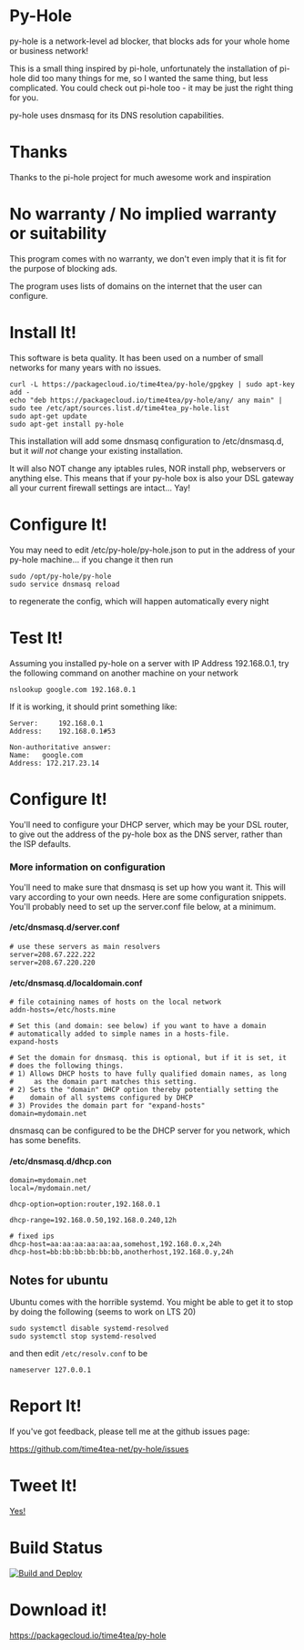 # Py-Hole

py-hole is a network-level ad blocker, that blocks ads for your whole home or business network!

This is a small thing inspired by pi-hole, unfortunately the installation
of pi-hole did too many things for me, so I wanted the same thing, but less
complicated. You could check out pi-hole too - it may be just the right thing for you.

py-hole uses dnsmasq for its DNS resolution capabilities.

# Thanks

Thanks to the pi-hole project for much awesome work and inspiration

# No warranty / No implied warranty or suitability

This program comes with no warranty, we don't even imply that it is fit for the purpose of blocking ads.

The program uses lists of domains on the internet that the user can configure.

# Install It!

This software is beta quality. It has been used on a number of small networks for many years with no issues. 

```
curl -L https://packagecloud.io/time4tea/py-hole/gpgkey | sudo apt-key add -
echo "deb https://packagecloud.io/time4tea/py-hole/any/ any main" | sudo tee /etc/apt/sources.list.d/time4tea_py-hole.list
sudo apt-get update
sudo apt-get install py-hole
```

This installation will add some dnsmasq configuration to /etc/dnsmasq.d, but it *will not* change
your existing installation. 

It will also NOT change any iptables rules, NOR install php, webservers or anything else. This means
that if your py-hole box is also your DSL gateway all your current firewall settings are intact... Yay!

# Configure It!

You may need to edit /etc/py-hole/py-hole.json to put in the address of your py-hole machine... if you change it then
run

```
sudo /opt/py-hole/py-hole
sudo service dnsmasq reload
```

to regenerate the config, which will happen automatically every night

# Test It!

Assuming you installed py-hole on a server with IP Address 192.168.0.1, try the following command on another 
machine on your network

```
nslookup google.com 192.168.0.1
```

If it is working, it should print something like:

```
Server:		192.168.0.1
Address:	192.168.0.1#53

Non-authoritative answer:
Name:	google.com
Address: 172.217.23.14
```

# Configure It!

You'll need to configure your DHCP server, which may be your DSL router, to give out the address of the py-hole
box as the DNS server, rather than the ISP defaults.

### More information on configuration

You'll need to make sure that dnsmasq is set up how you want it. This will vary according to your own needs. Here are 
some configuration snippets. You'll probably need to set up the server.conf file below, at a minimum.

#### /etc/dnsmasq.d/server.conf
```text
# use these servers as main resolvers
server=208.67.222.222
server=208.67.220.220
```

#### /etc/dnsmasq.d/localdomain.conf
```text
# file cotaining names of hosts on the local network
addn-hosts=/etc/hosts.mine

# Set this (and domain: see below) if you want to have a domain
# automatically added to simple names in a hosts-file.
expand-hosts

# Set the domain for dnsmasq. this is optional, but if it is set, it
# does the following things.
# 1) Allows DHCP hosts to have fully qualified domain names, as long
#     as the domain part matches this setting.
# 2) Sets the "domain" DHCP option thereby potentially setting the
#    domain of all systems configured by DHCP
# 3) Provides the domain part for "expand-hosts"
domain=mydomain.net
```

dnsmasq can be configured to be the DHCP server for you network, which has some benefits.

#### /etc/dnsmasq.d/dhcp.con
````text
domain=mydomain.net
local=/mydomain.net/

dhcp-option=option:router,192.168.0.1

dhcp-range=192.168.0.50,192.168.0.240,12h

# fixed ips
dhcp-host=aa:aa:aa:aa:aa:aa,somehost,192.168.0.x,24h
dhcp-host=bb:bb:bb:bb:bb:bb,anotherhost,192.168.0.y,24h
````

## Notes for ubuntu

Ubuntu comes with the horrible systemd. You might be able to get it to stop by doing the following (seems to work on LTS 20)

```shell
sudo systemctl disable systemd-resolved
sudo systemctl stop systemd-resolved
```

and then edit `/etc/resolv.conf` to be

`
nameserver 127.0.0.1
`

# Report It!

If you've got feedback, please tell me at the github issues page:

https://github.com/time4tea-net/py-hole/issues

# Tweet It!

[ Yes! ](https://twitter.com/intent/tweet/?text=py-hole+is+an+awesome+network+level+ad+blocker&url=https%3A%2F%2Fgithub.com%2Ftime4tea-net%2Fpy-hole)

# Build Status

[![Build and Deploy](https://github.com/time4tea-net/py-hole/actions/workflows/continuous-integration.yml/badge.svg)](https://github.com/time4tea-net/py-hole/actions/workflows/continuous-integration.yml)

# Download it!

https://packagecloud.io/time4tea/py-hole


